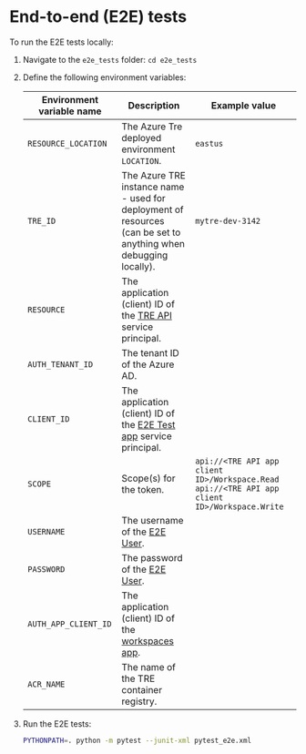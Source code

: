 # End-to-end (E2E) tests

To run the E2E tests locally:

1. Navigate to the `e2e_tests` folder: `cd e2e_tests`
1. Define the following environment variables:

    | Environment variable name | Description | Example value |
    | ------------------------- | ----------- | ------------- |
    | `RESOURCE_LOCATION` | The Azure Tre deployed environment `LOCATION`. | `eastus` |
    | `TRE_ID` | The Azure TRE instance name - used for deployment of resources (can be set to anything when debugging locally). | `mytre-dev-3142` |
    | `RESOURCE` | The application (client) ID of the [TRE API](../tre-admins/deploying-the-tre/auth.md#tre-api) service principal. | |
    | `AUTH_TENANT_ID` | The tenant ID of the Azure AD. | |
    | `CLIENT_ID` | The application (client) ID of the [E2E Test app](../tre-admins/deploying-the-tre/auth.md#tre-e2e-test) service principal. | |
    | `SCOPE` | Scope(s) for the token. | `api://<TRE API app client ID>/Workspace.Read api://<TRE API app client ID>/Workspace.Write` |
    | `USERNAME` | The username of the [E2E User](../tre-admins/deploying-the-tre/auth.md#end-to-end-test-user). | |
    | `PASSWORD` | The password of the [E2E User](../tre-admins/deploying-the-tre/auth.md#end-to-end-test-user). | |
    | `AUTH_APP_CLIENT_ID` | The application (client) ID of the [workspaces app](../tre-admins/deploying-the-tre/auth.md#workspaces). | |
    | `ACR_NAME` | The name of the TRE container registry. | |

1. Run the E2E tests:

   ```bash
   PYTHONPATH=. python -m pytest --junit-xml pytest_e2e.xml
   ```
